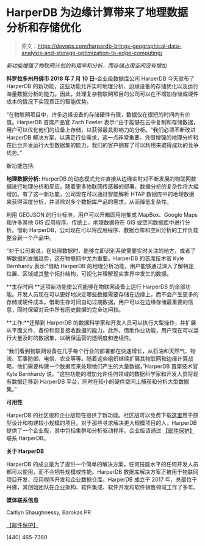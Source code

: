 # HarperDB 为边缘计算带来了地理数据分析和存储优化

> 原文：<https://devops.com/harperdb-brings-geographical-data-analysis-and-storage-optimization-to-edge-computing/>

*新功能增强了物联网计划的利用率和分析，而存储占用空间没有增加*

**科罗拉多州丹佛市 2018 年 7 月 10 日**–企业级数据库公司 HarperDB 今天宣布了 HarperDB 的新功能，这些功能允许实时地理分析、边缘设备的存储优化以及运行海量数据分析的能力。因此，处理复杂物联网项目的公司可以在不增加存储或硬件成本的情况下实现真正的智能优势。

“在物联网项目中，许多边缘设备的存储硬件有限，数据仅在很短的时间内有价值。HarperDB 首席产品官 Zach Fowler 表示:“由于能够在云中复制和存储数据，用户可以优化他们的设备上存储，以获得最具影响力的分析。“我们必须不断改进 HarperDB 解决方案，以满足行业需求，这一点非常重要。凭借增强的地理分析和在后台并发运行大型数据集的能力，我们的客户拥有了可以利用来取得成功的竞争优势。”

新功能包括:

**地理数据分析:** HarperDB 的动态模式允许直接从边缘实时对不断发展的物联网数据进行地理分析和反应。随着更多物联网传感器的部署，数据分析的复杂性将大幅增加。有了这一新功能，公司现在可以通过智能解析 HTAP 数据库中的地理数据来获得深度分析，并消除对多个数据库产品的需求，从而降低复杂性。

利用 GEOJSON 的行业标准，用户可以开箱即用地集成 MapBox、Google Maps 和许多其他 GIS 应用程序。传统上，地理数据将在 GIS 或空间数据库中进行分析。借助 HarperDB，公司现在可以将应用程序、数据仓库和空间分析的工作负载整合到一个产品中。

“对于公司来说，在处理数据时，能够立即识别系统需要实时关注的地方，或者了解数据的发展趋势，这在物联网中尤为重要。HarperDB 的首席技术官 Kyle Bernhardy 表示:“借助 HarperDB 的地理分析功能，用户能够通过深入了解特定位置、区域或其整个拓扑结构，可视化并理解现实世界中发生的数据。

**生存时间:**这项新功能使公司能够在物联网设备上运行 HarperDB 的全部功能。开发人员现在可以更好地决定哪些数据需要存储在边缘上，而不会产生更多的存储或硬件成本。借助生存时间自动过期数据，用户可以在边缘存储最重要的信息，同时保留对云中所有历史数据的完全访问权。

**工作:**迁移到 HarperDB 的数据科学家和开发人员可以执行大型操作，并扩展从平面文件、备份和恢复接收数据的能力。此外，借助作业功能，用户现在可以运行大量及时的数据集，以确保运营的透明度和连续性。

“我们看到物联网设备在几乎每个行业的部署都在快速增长，从石油和天然气、物流、军事防御、电信、农业等等。随着这些组织继续扩展其物联网和边缘计算战略，他们需要构建一个数据库来处理他们产生的大量数据，”HarperDB 首席技术官 Kyle Bernhardy 说。“这些功能的增加允许任何领域的数据科学家和开发人员将现有数据迁移到 HarperDB 平台，同时在较小的硬件空间上捕获和分析大型数据集。”

**可用性**

HarperDB 的社区版和企业版现在提供了新功能。社区版可以免费下载[这里](http://products.harperdb.io/download/beta)用于原型设计和构建较小规模的项目。对于那些寻求解决更大规模项目的人，HarperDB 提供了一个企业版，其中包括集群和分析驱动程序。企业版请通过 [【邮件保护】](/cdn-cgi/l/email-protection#f48795989187b49c95868491869096da9d9b) 联系 HarperDB。

**关于 HarperDB**

HarperDB 的成立是为了提供一个简单的解决方案，任何技能水平的任何开发人员都可以使用，而不会牺牲规模或性能。HarperDB 数据库解决方案正被用于物联网项目开发、应用程序开发和企业数据仓库。HarperDB 成立于 2017 年，总部位于丹佛，其创始团队在企业架构、软件集成、软件开发和软件销售领域工作了多年。

**媒体联系信息**

Caitlyn Shaughnessy, Barokas PR

[【邮件保护】](/cdn-cgi/l/email-protection#da92bba8aabfa89e989a98bba8b5b1bba9f4b9b5b7)

(440) 465-7360
